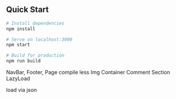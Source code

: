 ## Quick Start

``` bash
# Install dependencies
npm install

# Serve on localhost:3000
npm start

# Build for production
npm run build
```

NavBar, Footer, Page
compile less
Img Container
Comment Section
LazyLoad

load via json